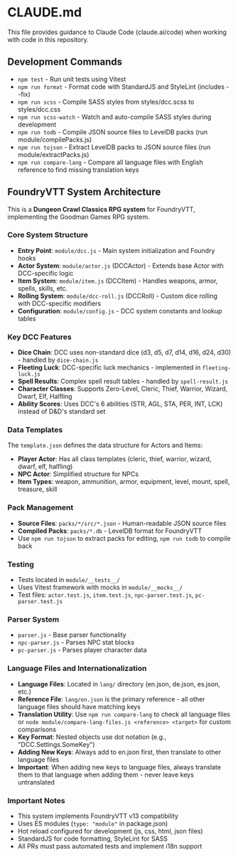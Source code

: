 # CLAUDE.md

This file provides guidance to Claude Code (claude.ai/code) when working with code in this repository.

## Development Commands

- `npm test` - Run unit tests using Vitest
- `npm run format` - Format code with StandardJS and StyleLint (includes --fix)
- `npm run scss` - Compile SASS styles from styles/dcc.scss to styles/dcc.css
- `npm run scss-watch` - Watch and auto-compile SASS styles during development
- `npm run todb` - Compile JSON source files to LevelDB packs (run module/compilePacks.js)
- `npm run tojson` - Extract LevelDB packs to JSON source files (run module/extractPacks.js)
- `npm run compare-lang` - Compare all language files with English reference to find missing translation keys

## FoundryVTT System Architecture

This is a **Dungeon Crawl Classics RPG system** for FoundryVTT, implementing the Goodman Games RPG system.

### Core System Structure

- **Entry Point**: `module/dcc.js` - Main system initialization and Foundry hooks
- **Actor System**: `module/actor.js` (DCCActor) - Extends base Actor with DCC-specific logic
- **Item System**: `module/item.js` (DCCItem) - Handles weapons, armor, spells, skills, etc.
- **Rolling System**: `module/dcc-roll.js` (DCCRoll) - Custom dice rolling with DCC-specific modifiers
- **Configuration**: `module/config.js` - DCC system constants and lookup tables

### Key DCC Features

- **Dice Chain**: DCC uses non-standard dice (d3, d5, d7, d14, d16, d24, d30) - handled by `dice-chain.js`
- **Fleeting Luck**: DCC-specific luck mechanics - implemented in `fleeting-luck.js`
- **Spell Results**: Complex spell result tables - handled by `spell-result.js`
- **Character Classes**: Supports Zero-Level, Cleric, Thief, Warrior, Wizard, Dwarf, Elf, Halfling
- **Ability Scores**: Uses DCC's 6 abilities (STR, AGL, STA, PER, INT, LCK) instead of D&D's standard set

### Data Templates

The `template.json` defines the data structure for Actors and Items:
- **Player Actor**: Has all class templates (cleric, thief, warrior, wizard, dwarf, elf, halfling)
- **NPC Actor**: Simplified structure for NPCs
- **Item Types**: weapon, ammunition, armor, equipment, level, mount, spell, treasure, skill

### Pack Management

- **Source Files**: `packs/*/src/*.json` - Human-readable JSON source files
- **Compiled Packs**: `packs/*.db` - LevelDB format for FoundryVTT
- Use `npm run tojson` to extract packs for editing, `npm run todb` to compile back

### Testing

- Tests located in `module/__tests__/`
- Uses Vitest framework with mocks in `module/__mocks__/`
- Test files: `actor.test.js`, `item.test.js`, `npc-parser.test.js`, `pc-parser.test.js`

### Parser System

- `parser.js` - Base parser functionality
- `npc-parser.js` - Parses NPC stat blocks
- `pc-parser.js` - Parses player character data

### Language Files and Internationalization

- **Language Files**: Located in `lang/` directory (en.json, de.json, es.json, etc.)
- **Reference File**: `lang/en.json` is the primary reference - all other language files should have matching keys
- **Translation Utility**: Use `npm run compare-lang` to check all language files or `node module/compare-lang-files.js <reference> <target>` for custom comparisons
- **Key Format**: Nested objects use dot notation (e.g., "DCC.Settings.SomeKey")
- **Adding New Keys**: Always add to en.json first, then translate to other language files
- **Important**: When adding new keys to language files, always translate them to that language when adding them - never leave keys untranslated

### Important Notes

- This system implements FoundryVTT v13 compatibility
- Uses ES modules (`type: "module"` in package.json)
- Hot reload configured for development (js, css, html, json files)
- StandardJS for code formatting, StyleLint for SASS
- All PRs must pass automated tests and implement i18n support
